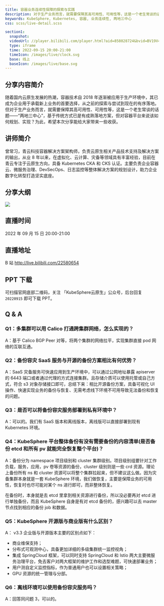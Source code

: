 ```yaml
---
title: 容器业务连续性保障的探索与实践
description: 对于生产业务而言，就需要保障其高可用性、可用性等，这是一个老生常谈的话题——“两地三中心”，基于传统方式已是有成熟落地方案，但对容器平台来说该如何规划、实现？
keywords: KubeSphere, Kubernetes, 容器, 业务连续性, 两地三中心
css: scss/live-detail.scss

section1:
  snapshot: 
  videoUrl: //player.bilibili.com/player.html?aid=858028724&bvid=BV19V4y1T7h3&cid=834033757&page=1&high_quality=1
  type: iframe
  time: 2022-09-15 20:00-21:00
  timeIcon: /images/live/clock.svg
  base: 线上
  baseIcon: /images/live/base.svg
---
```

## 分享内容简介

随着国内云原生发展的热潮，容器技术自 2018 年逐渐被应用于生产环境中，其已成为企业用于承载新上业务的首要选择，从之前的探索与尝试到现在的有序落地。但对于生产业务而言，就需要保障其高可用性、可用性等，这是一个老生常谈的话题——“两地三中心”，基于传统方式已是有成熟落地方案，但对容器平台来说该如何规划、实现？为此，希望本次分享能给大家带来一些收获。

## 讲师简介

曾常习，青云科技容器解决方案架构师，负责云原生相关产品技术支持及解决方案的输出，从业 8 年以来，在虚拟化、云计算、灾备等领域具有丰富经验，目前在青云专注于云原生方向，具备 Kubernetes CKA 和 CKS 认证。主要负责企业容器云、微服务治理、DevSecOps、日志监控等整体解决方案的规划设计，助力企业数字化转型打造坚实底座。

## 分享大纲

![](https://pek3b.qingstor.com/kubesphere-community/images/container0915-live.png)

## 直播时间

2022 年 09 月 15 日 20:00-21:00

## 直播地址

B 站  http://live.bilibili.com/22580654

## PPT 下载

可扫描官网底部二维码，关注 「KubeSphere云原生」公众号，后台回复 `20220915` 即可下载 PPT。

## Q & A

### Q1：多集群可以用 Calico 打通跨集群网络，怎么实现的？

A：基于 Calico BGP Peer 对等，将两个集群的网络拉平，实现集群直接 pod 网络的互联互通。

### Q2：备份容灾 SaaS 服务与开源的备份方案相比有何优势？

A：SaaS 灾备服务可快速应用到生产环境中，可以通过公网地址暴露 apiserver 的 6443 端口或者通过代理的方式连接集群。且存储介质可以使用托管或自己方式，符合 s3 对象存储接口即可，总结下来：相比开源备份方案，具备可视化 UI 操作、快速实现业务的备份与恢复、无需考虑线下环境不可用导致无法备份和恢复的问题。

### Q3：是否可以将备份容灾服务部署到私有环境中？

A：可以的。我们有 SaaS 版本和离线版本，离线版可以直接部署到现有 Kubernetes 环境。

### Q4：KubeSphere 平台整体备份有没有需要备份的内容清单(是否备份 etcd 和所有 pv 就能完全恢复整个平台)？

A：备份分为 namespace 项目级别和 cluster 集群级别。项目级别组要针对工作负载，服务，应用，pv 卷等资源的备份，cluster 级别则是一些 crd 资源。理论上备份所有 ns 和 cluster 资源可以将整个集群拉起来，但不建议这么做。因为灾备集群本身就是一套 KubeSphere 环境，我们做恢复，主要是保障业务的可用性，恢复时也尽可能对某个 ns 进行即可，而非整体恢复。

在备份时，本身就是去 etcd 里拿到相关资源进行备份，所以没必要再对 etcd 进行单独备份，而且 KubeSphere 自身是有对 etcd 备份的，感兴趣可以去 master 节点找到相应的备份 job 和数据。

### Q5：KubeSphere 开源版与商业版有什么区别？

A： v3.3 企业版与开源版本主要的区别点如下：

- 商业维保支持；
- 分布式可观测中心，具备更加详细的多级集群统一监控视角；
- 集成 SpringCloud 框架，可以同时支持 SpringCloud 和 Istio 两大主要微服务治理平台，免去客户对两大框架的维护工作和选型难题，可快速部署业务；
- 用户测自定义监控指标，作为普通用户也可以设置相关策略；
- GPU 资源的统一管理与分部。

### Q6：离线环境可以使用备份容灾服务吗？

A：回答同问题 3，可以的。